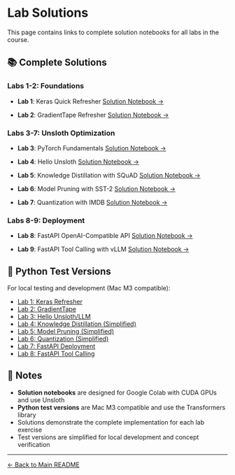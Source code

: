 # Lab Solutions

This page contains links to complete solution notebooks for all labs in the course.

## 📚 Complete Solutions

### Labs 1-2: Foundations
- **Lab 1**: Keras Quick Refresher
  [Solution Notebook →](solution_notebooks/Lab1_Keras_Quick_Refresher.ipynb)

- **Lab 2**: GradientTape Refresher
  [Solution Notebook →](solution_notebooks/Lab2_GradientTape_Refresher.ipynb)

### Labs 3-7: Unsloth Optimization
- **Lab 3**: PyTorch Fundamentals
  [Solution Notebook →](solution_notebooks/Lab3_PyTorch_Fundamentals.ipynb)

- **Lab 4**: Hello Unsloth
  [Solution Notebook →](solution_notebooks/Lab4_Hello_Unsloth.ipynb)

- **Lab 5**: Knowledge Distillation with SQuAD
  [Solution Notebook →](solution_notebooks/Lab5_Distillation_Unsloth_SQuAD.ipynb)

- **Lab 6**: Model Pruning with SST-2
  [Solution Notebook →](solution_notebooks/Lab6_Pruning_Unsloth_SST2.ipynb)

- **Lab 7**: Quantization with IMDB
  [Solution Notebook →](solution_notebooks/Lab7_Quantization_Unsloth_IMDB.ipynb)

### Labs 8-9: Deployment
- **Lab 8**: FastAPI OpenAI-Compatible API
  [Solution Notebook →](solution_notebooks/Lab8_Deployment_OpenAI_Compatible_FastAPI.ipynb)

- **Lab 9**: FastAPI Tool Calling with vLLM
  [Solution Notebook →](solution_notebooks/Lab9_Deployment_OpenAI_Compatible_FastAPI_With_Tool_Calling.ipynb)

## 🧪 Python Test Versions

For local testing and development (Mac M3 compatible):

- [Lab 1: Keras Refresher](python_tests/lab1_keras_refresher.py)
- [Lab 2: GradientTape](python_tests/lab2_gradient_tape.py)
- [Lab 3: Hello Unsloth/LLM](python_tests/lab3_hello_unsloth.py)
- [Lab 4: Knowledge Distillation (Simplified)](python_tests/lab4_distillation_simple.py)
- [Lab 5: Model Pruning (Simplified)](python_tests/lab5_pruning_simple.py)
- [Lab 6: Quantization (Simplified)](python_tests/lab6_quantization_simple.py)
- [Lab 7: FastAPI Deployment](python_tests/lab7_fastapi_deployment.py)
- [Lab 8: FastAPI Tool Calling](python_tests/lab8_fastapi_tool_calling.py)

## 📝 Notes

- **Solution notebooks** are designed for Google Colab with CUDA GPUs and use Unsloth
- **Python test versions** are Mac M3 compatible and use the Transformers library
- Solutions demonstrate the complete implementation for each lab exercise
- Test versions are simplified for local development and concept verification

---

[← Back to Main README](README.md)

